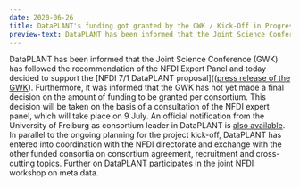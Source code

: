 ```yaml
---
date: 2020-06-26
title: DataPLANT's funding got granted by the GWK / Kick-Off in Progress
preview-text: DataPLANT has been informed that the Joint Science Conference (GWK) has followed the recommendation of the NFDI Expert Panel and today decided to support the NFDI 7/1 DataPLANT proposal. Furthermore, it was informed that the GWK has not yet made a final decision on the amount of funding to be granted per consortium. This decision will be taken on the basis of a consultation of the NFDI expert panel, which will take place on 9 July. An official ...
---
```


DataPLANT has been informed that the Joint Science Conference (GWK) has followed the recommendation of the NFDI Expert Panel and today decided to support the [NFDI 7/1 DataPLANT proposal]((<a href="https://www.gwk-bonn.de/fileadmin/Redaktion/Dokumente/Pressemitteilungen/pm2020-04.pdf" target="_blank">press release of the GWK</a>). Furthermore, it was informed that the GWK has not yet made a final decision on the amount of funding to be granted per consortium. This decision will be taken on the basis of a consultation of the NFDI expert panel, which will take place on 9 July. An official notification from the University of Freiburg as consortium leader in DataPLANT is <a href="https://www.pr.uni-freiburg.de/pm/2020/pflanzliches-leben-besser-verstehen" target="_blank">also available</a>. In parallel to the ongoing planning for the project kick-off, DataPLANT has entered into coordination with the NFDI directorate and exchange with the other funded consortia on consortium agreement, recruitment and cross-cutting topics. Further on DataPLANT participates in the joint NFDI workshop on meta data. 